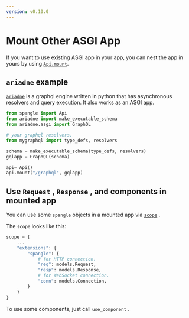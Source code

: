 ```yaml
---
version: v0.10.0
---
```


# Mount Other ASGI App

If you want to use existing ASGI app in your app, you can nest the app in yours by using [`Api.mount`](../api/api-py.md#Api.mount).

## `ariadne` example

[`ariadne`](https://github.com/mirumee/ariadne) is a graphql engine written in python that has asynchronous resolvers and query execution. It also works as an ASGI app.

```python
from spangle import Api
from ariadne import make_executable_schema
from ariadne.asgi import GraphQL

# your graphql resolvers.
from mygraphql import type_defs, resolvers

schema = make_executable_schema(type_defs, resolvers)
gqlapp = GraphQL(schema)

api= Api()
api.mount("/graphql", gqlapp)

```

## Use `Request` , `Response` , and components in mounted app

You can use some `spangle` objects in a mounted app via [`scope`](https://asgi.readthedocs.io/en/latest/specs/www.html) .

The `scope` looks like this:

```python
scope = {
    ...
    "extensions": {
        "spangle": {
            # for HTTP connection.
            "req": models.Request,
            "resp": models.Response,
            # for WebSocket connection.
            "conn": models.Connection,
        }
    }
}

```

To use some components, just call `use_component` .
